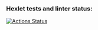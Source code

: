 ### Hexlet tests and linter status:
[![Actions Status](https://github.com/aRumakin/frontend-project-lvl2/workflows/hexlet-check/badge.svg)](https://github.com/aRumakin/frontend-project-lvl2/actions)